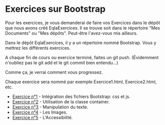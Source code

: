 # Exercices sur Bootstrap

Pour les exercices, je vous demanderai de faire vos Exercices dans le dépôt que nous avons créé EqlaExercices. Il se trouve soit dans le répertoire "Mes Documents" ou "Mes dépôts". Peut-être l'avez-vous mis ailleurs.

Dans le dépôt EqlaExercices, il y a un répertoire nommé Bootstrap. Vous y mettrez les différents exercices.

A chaque fin de cours ou exercice terminé, faites un git push. (Évidemment n'oubliez pas le git add et le git commit bien entendu...)

Comme ça, je verrai comment vous progressez.

Chaque exercice sera nommé par exemple Exercice1.html, Exercice2.html, etc.

- [Exercice n°1](Exercice1.md) - Intégration des fichiers Bootstrap: css et js.
- [Exercice n°2](Exercice2.md) - Utilisation de la classe container.
- [Exercice n°3](Exercice3.md) - Manipulation du texte.
- [Exercice n°4](Exercice4.md) - Les Images.
- [Exercice n°5](Exercice5.md) - L'Accessibilité.
